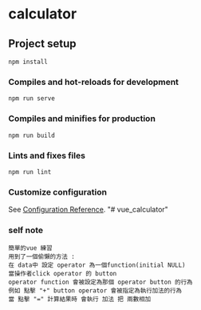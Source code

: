 # calculator

## Project setup
```
npm install
```

### Compiles and hot-reloads for development
```
npm run serve
```

### Compiles and minifies for production
```
npm run build
```

### Lints and fixes files
```
npm run lint
```

### Customize configuration
See [Configuration Reference](https://cli.vuejs.org/config/).
"# vue_calculator" 


### self note
```
簡單的vue 練習
用到了一個偷懶的方法 : 
在 data中 設定 operator 為一個function(initial NULL)
當操作者click operator 的 button 
operator function 會被設定為那個 operator button 的行為
例如 點擊 "+" button operator 會被指定為執行加法的行為
當 點擊 "=" 計算結果時 會執行 加法 把 兩數相加
```
